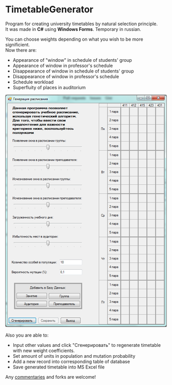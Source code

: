 # TimetableGenerator

Program for creating university timetables by natural selection principle. <br/>
It was made in <b>C#</b> using <b>Windows Forms</b>. Temporary in russian.

You can choose weights depending on what you wish to be more significient.<br/>
Now there are:
- Appearance of "window" in schedule of students' group
- Appearance of window in professor's schedule
- Disappearance of window in schedule of students' group
- Disappearance of window in professor's schedule
- Schedule workload
- Superfluity of places in auditorium

![Image alt](https://github.com/Altav1sta/TimetableGenerator/raw/master/TimeTableGenerating/sources/screenshot.PNG)

Also you are able to:
- Input other values and click "Сгенерировать" to regenerate timetable with new weight coefficients.
- Set amount of units in population and mutation probability
- Add a new record into corresponding table of database
- Save generated timetable into MS Excel file

Any <a href = "https://github.com/Altav1sta/TimetableGenerator/issues/1">commentaries</a> and forks are welcome!
